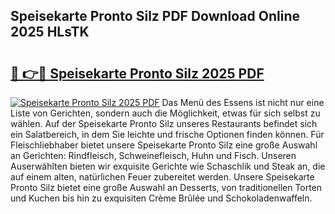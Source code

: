 ## Speisekarte Pronto Silz PDF Download Online 2025 HLsTK

# <h2><a href="http://gc8etnj.nevu.top/?p=Speisekarte+Pronto+Silz">🔗 👉🔴 Speisekarte Pronto Silz 2025 PDF</a></h2>

[![Speisekarte Pronto Silz 2025 PDF](https://i.imgur.com/dBaPXMq.png)](http://gc8etnj.nevu.top/?p=Speisekarte+Pronto+Silz)
Das Menü des Essens ist nicht nur eine Liste von Gerichten, sondern auch die Möglichkeit, etwas für sich selbst zu wählen. Auf der Speisekarte Pronto Silz unseres Restaurants befindet sich ein Salatbereich, in dem Sie leichte und frische Optionen finden können. Für Fleischliebhaber bietet unsere Speisekarte Pronto Silz eine große Auswahl an Gerichten: Rindfleisch, Schweinefleisch, Huhn und Fisch. Unseren Auserwählten bieten wir exquisite Gerichte wie Schaschlik und Steak an, die auf einem alten, natürlichen Feuer zubereitet werden. Unsere Speisekarte Pronto Silz bietet eine große Auswahl an Desserts, von traditionellen Torten und Kuchen bis hin zu exquisiten Crème Brûlée und Schokoladenwaffeln.
